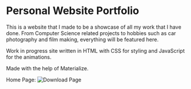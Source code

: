 # Personal Website Portfolio

This is a website that I made to be a showcase of all my work that I have done. From Computer Science related projects to hobbies such as car photography and film making, everything will be featured here.

Work in progress site written in HTML with CSS for styling and JavaScript for the animations. 

Made with the help of Materialize.

Home Page:
![Download Page](https://i.ibb.co/RhPCfWb/Screen-Shot-2019-02-03-at-9-13-34-PM.png)
